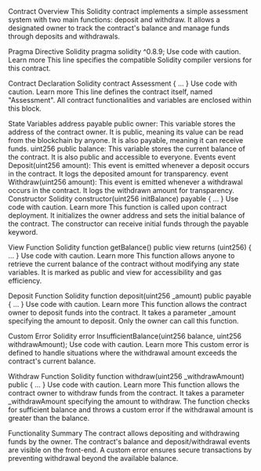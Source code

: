 Contract Overview
This Solidity contract implements a simple assessment system with two main functions: deposit and withdraw. It allows a designated owner to track the contract's balance and manage funds through deposits and withdrawals.

Pragma Directive
Solidity
pragma solidity ^0.8.9;
Use code with caution. Learn more
This line specifies the compatible Solidity compiler versions for this contract.

Contract Declaration
Solidity
contract Assessment { ... }
Use code with caution. Learn more
This line defines the contract itself, named "Assessment". All contract functionalities and variables are enclosed within this block.

State Variables
address payable public owner: This variable stores the address of the contract owner. It is public, meaning its value can be read from the blockchain by anyone. It is also payable, meaning it can receive funds.
uint256 public balance: This variable stores the current balance of the contract. It is also public and accessible to everyone.
Events
event Deposit(uint256 amount): This event is emitted whenever a deposit occurs in the contract. It logs the deposited amount for transparency.
event Withdraw(uint256 amount): This event is emitted whenever a withdrawal occurs in the contract. It logs the withdrawn amount for transparency.
Constructor
Solidity
constructor(uint256 initBalance) payable { ... }
Use code with caution. Learn more
This function is called upon contract deployment. It initializes the owner address and sets the initial balance of the contract. The constructor can receive initial funds through the payable keyword.

View Function
Solidity
function getBalance() public view returns (uint256) { ... }
Use code with caution. Learn more
This function allows anyone to retrieve the current balance of the contract without modifying any state variables. It is marked as public and view for accessibility and gas efficiency.

Deposit Function
Solidity
function deposit(uint256 _amount) public payable { ... }
Use code with caution. Learn more
This function allows the contract owner to deposit funds into the contract. It takes a parameter _amount specifying the amount to deposit. Only the owner can call this function.

Custom Error
Solidity
error InsufficientBalance(uint256 balance, uint256 withdrawAmount);
Use code with caution. Learn more
This custom error is defined to handle situations where the withdrawal amount exceeds the contract's current balance.

Withdraw Function
Solidity
function withdraw(uint256 _withdrawAmount) public { ... }
Use code with caution. Learn more
This function allows the contract owner to withdraw funds from the contract. It takes a parameter _withdrawAmount specifying the amount to withdraw. The function checks for sufficient balance and throws a custom error if the withdrawal amount is greater than the balance.

Functionality Summary
The contract allows depositing and withdrawing funds by the owner.
The contract's balance and deposit/withdrawal events are visible on the front-end.
A custom error ensures secure transactions by preventing withdrawal beyond the available balance.

